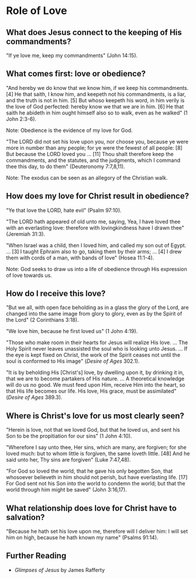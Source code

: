 # Role of Love

## What does Jesus connect to the keeping of His commandments?

"If ye love me, keep my commandments" (John 14:15).

## What comes first: love or obedience?

"And hereby we do know that we know him, if we keep his commandments. [4] He that saith, I know him, and keepeth not his commandments, is a liar, and the truth is not in him. [5] But whoso keepeth his word, in him verily is the love of God perfected: hereby know we that we are in him. [6] He that saith he abideth in him ought himself also so to walk, even as he walked" (1 John 2:3-6).

Note: Obedience is the evidence of my love for God.

"The LORD did not set his love upon you, nor choose you, because ye were more in number than any people; for ye were the fewest of all people: [8] But because the LORD loved you ...  [11] Thou shalt therefore keep the commandments, and the statutes, and the judgments, which I command thee this day, to do them" (Deuteronomy 7:7,8,11).

Note: The exodus can be seen as an allegory of the Christian walk.

## How does my love for Christ result in obedience?

"Ye that love the LORD, hate evil" (Psalm 97:10).

"The LORD hath appeared of old unto me, saying, Yea, I have loved thee with an everlasting love: therefore with lovingkindness have I drawn thee" (Jeremiah 31:3).

"When Israel was a child, then I loved him, and called my son out of Egypt. ... [3] I taught Ephraim also to go, taking them by their arms; ...  [4] I drew them with cords of a man, with bands of love" (Hosea 11:1-4).

Note: God seeks to draw us into a life of obedience through His expression of love towards us.

## How do I receive this love?

"But we all, with open face beholding as in a glass the glory of the Lord, are changed into the same image from glory to glory, even as by the Spirit of the Lord"  (2 Corinthians 3:18).

"We love him, because he first loved us" (1 John 4:19).

"Those who make room in their hearts for Jesus will realize His love. ... The Holy Spirit never leaves unassisted the soul who is looking unto Jesus. ... If the eye is kept fixed on Christ, the work of the Spirit ceases not until the soul is conformed to His image" (*Desire of Ages* 302.1).

"It is by beholding His [Christ's] love, by dwelling upon it, by drinking it in, that we are to become partakers of His nature. ... A theoretical knowledge will do us no good. We must feed upon Him, receive Him into the heart, so that His life becomes our life. His love, His grace, must be assimilated" (*Desire of Ages* 389.3).

## Where is Christ's love for us most clearly seen?

"Herein is love, not that we loved God, but that he loved us, and sent his Son to be the propitiation for our sins" (1 John 4:10).

"Wherefore I say unto thee, Her sins, which are many, are forgiven; for she loved much: but to whom little is forgiven, the same loveth little. [48] And he said unto her, Thy sins are forgiven" (Luke 7:47,48).

"For God so loved the world, that he gave his only begotten Son, that whosoever believeth in him should not perish, but have everlasting life. [17] For God sent not his Son into the world to condemn the world; but that the world through him might be saved" (John 3:16,17).

## What relationship does love for Christ have to salvation?

"Because he hath set his love upon me, therefore will I deliver him: I will set him on high, because he hath known my name" (Psalms 91:14).

## Further Reading

- *Glimpses of Jesus* by James Rafferty
